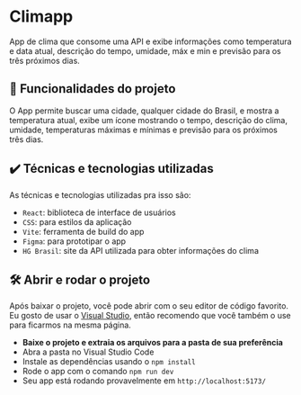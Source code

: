 
# Climapp

App de clima que consome uma API e exibe informações como temperatura e data atual, descrição do tempo, umidade, máx e min e previsão para os três próximos dias.

## 🔨 Funcionalidades do projeto

O App permite buscar uma cidade, qualquer cidade do Brasil, e mostra a temperatura atual, exibe um ícone mostrando o tempo, descrição do clima, umidade, temperaturas máximas e mínimas e previsão para os próximos três dias. 

## ✔️ Técnicas e tecnologias utilizadas

As técnicas e tecnologias utilizadas pra isso são:

- `React`: biblioteca de interface de usuários
- `CSS`: para estilos da aplicação
- `Vite`: ferramenta de build do app
- `Figma`: para prototipar o app
- `HG Brasil`: site da API utilizada para obter informações do clima

## 🛠️ Abrir e rodar o projeto

Após baixar o projeto, você pode abrir com o seu editor de código favorito. Eu gosto de usar o [Visual Studio](https://code.visualstudio.com/), então recomendo que você também o use para ficarmos na mesma página. 

- **Baixe o projeto e extraia os arquivos para a pasta de sua preferência** 
- Abra a pasta no Visual Studio Code
- Instale as dependências usando o `npm install`
- Rode o app com o comando `npm run dev`
- Seu app está rodando provavelmente em `http://localhost:5173/`